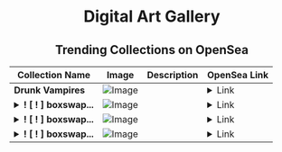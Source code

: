 <div align="center">

# Digital Art Gallery

## Trending Collections on OpenSea

| Collection Name                       | Image                                                                                     | Description                       | OpenSea Link                                                                                          |
|---------------------------------------|-------------------------------------------------------------------------------------------|-----------------------------------|--------------------------------------------------------------------------------------------------------|
| **Drunk Vampires** | ![Image](https://i.seadn.io/s/raw/files/4434d9756a6c55b25d57106e472100df.webp?w=500&auto=format?w=200&auto=format) |  | <details><summary>Link</summary>[Drunk Vampires](https://opensea.io/collection/drunk-vampires)</details> |
| **<details><summary>! [ ! ] boxswap...</summary>! [ ! ] boxswap . net #0826</details>** | ![Image](https://i.seadn.io/s/raw/files/81fb2170b2bbd7922a6f8f2e1dd2dcd1.webp?w=500&auto=format?w=200&auto=format) |  | <details><summary>Link</summary>[! [ ! ] boxswap . net #0826](https://opensea.io/collection/boxswap-net-0826)</details> |
| **<details><summary>! [ ! ] boxswap...</summary>! [ ! ] boxswap . net #0825</details>** | ![Image](https://i.seadn.io/s/raw/files/8fa1be2796e54504f39ef52fdb196f1f.webp?w=500&auto=format?w=200&auto=format) |  | <details><summary>Link</summary>[! [ ! ] boxswap . net #0825](https://opensea.io/collection/boxswap-net-0825)</details> |
| **<details><summary>! [ ! ] boxswap...</summary>! [ ! ] boxswap . net #0824</details>** | ![Image](https://i.seadn.io/s/raw/files/55079a08372355dde842ff08124877c9.webp?w=500&auto=format?w=200&auto=format) |  | <details><summary>Link</summary>[! [ ! ] boxswap . net #0824](https://opensea.io/collection/boxswap-net-0824)</details> |

</div>